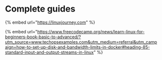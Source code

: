 # Complete guides

{% embed url="https://linuxjourney.com" %}

{% embed url="https://www.freecodecamp.org/news/learn-linux-for-beginners-book-basic-to-advanced/?utm_source=www.techopsexamples.com&utm_medium=referral&utm_campaign=how-to-set-up-disk-and-bandwidth-limits-in-docker#heading-85-standard-input-and-output-streams-in-linux" %}
